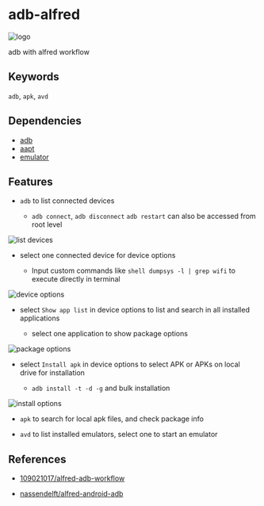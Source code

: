 # adb-alfred
![logo](https://raw.githubusercontent.com/zjn0505/adb-alfred/master/art/adb%20alfred.png)

adb with alfred workflow

Keywords
----

`adb`, `apk`, `avd`


Dependencies
----
- [adb](https://developer.android.com/studio/command-line/adb)
- [aapt](https://developer.android.com/studio/command-line/aapt2)
- [emulator](https://developer.android.com/studio/run/emulator-commandline)

Features
----
- `adb` to list connected devices

  - `adb connect`, `adb disconnect` `adb restart` can also be accessed from root level

![list devices](https://raw.githubusercontent.com/zjn0505/adb-alfred/master/art/screenshot%2001%20list%20devices.png)

- select one connected device for device options

  - Input custom commands like `shell dumpsys -l | grep wifi` to execute directly in terminal

![device options](https://github.com/zjn0505/adb-alfred/raw/master/art/screenshot%2002%20show%20device%20options.png)

- select `Show app list` in device options to list and search in all installed applications

  - select one application to show package options
  
![package options](https://raw.githubusercontent.com/zjn0505/adb-alfred/master/art/screenshot%2003%20show%20package%20options.png)

- select `Install apk` in device options to select APK or APKs on local drive for installation

  - `adb install -t -d -g` and bulk installation
  
![install options](https://raw.githubusercontent.com/zjn0505/adb-alfred/master/art/screenshot%2004%20show%20install%20options.png)

- `apk` to search for local apk files, and check package info

- `avd` to list installed emulators, select one to start an emulator

References
------
- [109021017/alfred-adb-workflow](https://github.com/109021017/alfred-adb-workflow)

- [nassendelft/alfred-android-adb](https://github.com/nassendelft/alfred-android-adb)
